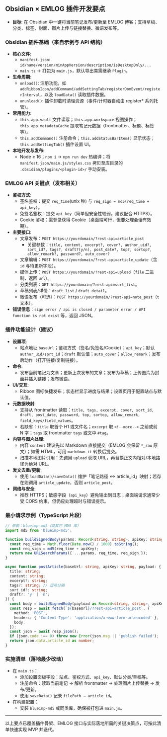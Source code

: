 ## Obsidian × EMLOG 插件开发要点

- **目标**: 在 Obsidian 中一键将当前笔记发布/更新至 EMLOG 博客；支持草稿、分类、标签、封面、图片上传与链接替换、微语发布等。

### Obsidian 插件基础（来自示例与 API 结构）
- **核心文件**:
  - `manifest.json`: `id/name/version/minAppVersion/description/isDesktopOnly/...`
  - `main.ts` → 打包为 `main.js`，默认导出类需继承 `Plugin`。
- **生命周期**:
  - `onload()`: 注册功能，如 `addRibbonIcon/addCommand/addSettingTab/registerDomEvent/registerInterval`，以及 `loadData()` 读取插件数据。
  - `onunload()`: 插件卸载时清理资源（事件/计时器自动由 register* 系列托管）。
- **常用能力**:
  - `this.app.vault` 文件读写；`this.app.workspace` 视图操作；`this.app.metadataCache` 提取笔记元数据（frontmatter、标题、标签等）。
  - `this.addCommand()` 注册命令；`this.addStatusBarItem()` 显示状态；`this.addSettingTab()` 插件设置 UI。
- **本地开发与发布**:
  - Node ≥ 16；`npm i` → `npm run dev` 热编译；将 `manifest.json/main.js/styles.css` 拷贝至库目录的 `.obsidian/plugins/<plugin-id>/` 手动安装。

### EMLOG API 关键点（发布相关）
- **鉴权方式**:
  - 签名鉴权：提交 `req_time`(unix 秒) 与 `req_sign = md5(req_time + api_key)`。
  - 免签名鉴权：提交 `api_key`（简单但安全性较弱，建议配合 HTTPS）。
  - Cookie 鉴权：需登录获得 Cookie（桌面端可行，但要处理会话有效期）。
- **主要接口**:
  - 文章发布：`POST https://yourdomain/?rest-api=article_post`
    - 关键参数：`title, content, excerpt?, cover?, author_uid?, sort_id?, tags?, draft?(y/n), post_date?, top?, sortop?, allow_remark?, password?, auto_cover?`
  - 文章编辑：`POST https://yourdomain/?rest-api=article_update`（含 `id` 与待更新字段）。
  - 媒体上传：`POST https://yourdomain/?rest-api=upload`（`file` 二进制，返回 `url`）。
  - 分类列表：`GET https://yourdomain/?rest-api=sort_list`。
  - 草稿列表/详情：`draft_list` / `draft_detail`。
  - 微语发布（可选）：`POST https://yourdomain/?rest-api=note_post`（`t` 文本）。
- **错误信息**：`sign error / api is closed / parameter error / API function is not exist` 等，返回 JSON。

### 插件功能设计（建议）
- **设置项**:
  - 站点地址 `baseUrl`；鉴权方式（签名/免签名/Cookie）；`api_key`；默认 `author_uid/sort_id`；`draft` 默认值；`auto_cover`；`allow_remark`；发布后动作（打开链接/复制链接）。
- **命令**:
  - 发布当前笔记为文章；更新上次发布的文章；发布为草稿；上传图片为封面并插入链接；发布微语。
- **UI/交互**:
  - Ribbon 图标快捷发布；状态栏显示进度与结果；设置页用于配置站点与默认值。
- **元数据映射**:
  - 支持从 frontmatter 读取：`title, tags, excerpt, cover, sort_id, draft, post_date, password, top, sortop, allow_remark, field_keys/field_values`。
  - 若缺省：`title` 取首个 H1 或文件名；`excerpt` 取 `<!--more-->` 之前或前 N 字；`tags` 取 frontmatter `tags` 或文中 `#tag`。
- **内容与图片处理**:
  - 内容 `content` 建议先以 Markdown 直接提交（EMLOG 会保留 `*_raw` 原文）；如需 HTML，可用 `markdown-it` 转换后提交。
  - 扫描本地图片引用：先调用 `upload` 获取 URL，再替换正文内相对/本地路径为绝对 URL。
- **发文去重/更新**:
  - 使用 `loadData()/saveData()` 维护「笔记路径 ↔ article_id」映射；若存在则调用 `article_update`，否则 `article_post`。
- **网络与安全**:
  - 推荐 HTTPS；敏感字段（`api_key`）避免输出到日志；桌面端请求通常少受 CORS 约束，但仍应处理超时与错误提示。

### 最小请求示例（TypeScript 片段）
```ts
// 依赖：blueimp-md5（或其它 MD5 库）
import md5 from 'blueimp-md5';

function buildSignedBody(params: Record<string, string>, apiKey: string) {
  const req_time = Math.floor(Date.now() / 1000).toString();
  const req_sign = md5(req_time + apiKey);
  return new URLSearchParams({ ...params, req_time, req_sign });
}

async function postArticle(baseUrl: string, apiKey: string, payload: {
  title: string;
  content: string;
  excerpt?: string;
  tags?: string; // 逗号分隔
  sort_id?: string;
  draft?: 'y' | 'n';
}) {
  const body = buildSignedBody(payload as Record<string, string>, apiKey);
  const resp = await fetch(`${baseUrl}/?rest-api=article_post`, {
    method: 'POST',
    headers: { 'Content-Type': 'application/x-www-form-urlencoded' },
    body,
  });
  const json = await resp.json();
  if (json.code !== 0) throw new Error(json.msg || 'publish failed');
  return json.data.article_id as number;
}
```

### 实施清单（落地最少改动）
- 在 `main.ts`：
  - 添加设置面板字段：站点、鉴权方式、`api_key`、默认分类/草稿等。
  - 注册命令：读取当前笔记 → 解析 frontmatter → 处理图片上传替换 → 发布/更新。
  - 使用 `saveData()` 记录 `filePath → article_id`。
- 在构建配置：
  - 安装 `blueimp-md5` 或同类库，确保被打包进 `main.js`。

---
以上要点已覆盖插件骨架、EMLOG 接口与实际落地所需的关键决策点，可按此清单快速实现 MVP 并迭代。
